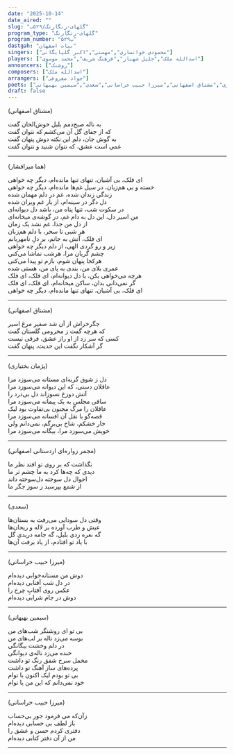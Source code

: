 ```yaml
---
date: "2025-10-14"
date_aired: ""
slug: "گلهای-رنگارنگ/۵۲۹ب"
program_type: "گلهای-رنگارنگ"
program_number: "۵۲۹ب"
dastgah: "بیات اصفهان"
singers: ["محمودی خوانساری","مهستی","اکبر گلپایگانی"]
players: ["اسدالله ملک","جلیل شهناز","فرهنگ شریف","محمد موسوی"]
announcers: ["روشنک"]
composers: ["اسدالله ملک"]
arrangers: ["جواد معروفی"]
poets: ["مجمر زواره‌ای اردستانی اصفهانی","هما میرافشار","پژمان بختیاری","مشتاق اصفهانی","میرزا حبیب خراسانی","سعدی","سیمین بهبهانی"]
draft: false
---
```


(مشتاق اصفهانی)

به ناله‌ صبح‌دمم بلبل خوش‌الحان گفت  
که از جفای گل آن می‌کشم که نتوان گفت  
به گوش جان، دلم این نکته دوش پنهان گفت  
غمی است عشق، که نتوان شنید و نتوان گفت  

---

(هما میرافشار)

ای فلک، بی آشیان، تنهای تنها مانده‌ام، دیگر چه خواهی  
خسته و بی هم‌زبان، در سیل غم‌ها مانده‌ام، دیگر چه خواهی  
زندگی زندان شده، غم در دلم مهمان شده  
دل دگر در سینه‌ام، از بار غم ویران شده  
در سکوت شب، تنها پناه من، باشد دل دیوانه‌ای  
من اسیر دل، این دل به دام غم، در گوشه‌ی میخانه‌‌ای  
از دل من جدا، غم نشد یک زمان  
هر شبی تا سحر، با دلم هم‌زبان  
ای فلک، آتش به جانم، بر دلِ نامهربانم  
زیر و رو گردی الهی، از دلم دیگر چه خواهی  
چشم گریان مرا، هرشب تماشا می‌کنی  
هرکجا پنهان شوم، بازم تو پیدا می‌کنی  
عمری بلای من، بندی به پای من، هستی‌ شده  
هرچه می‌خواهی بکن، با دل دیوانه‌ام، ای فلک، ای فلک  
گر نمی‌دانی بدان، ساکن میخانه‌ام، ای فلک، ای فلک  
ای فلک، بی آشیان، تنهای تنها مانده‌ام، دیگر چه خواهی  

---

(مشتاق اصفهانی)

جگرخراش از آن شد صفیر مرغ اسیر  
که هرچه گفت ز محرومی گلستان گفت  
کسی که سر زد از او راز عشق، فرقی نیست  
گر آشکار نگفت این حدیث، پنهان گفت  

---

(پژمان بختیاری)

دل ز شوق گریه‌ای مستانه می‌سوزد مرا  
عاقلان دستی، که این دیوانه می‌سوزد مرا  
آتش دوزخ نسوزاند دل بی‌درد را  
ساقی مجلس به یک پیمانه می‌سوزد مرا  
عاقلان را مرگ مجنون بی‌تفاوت بود لیک  
قصه‌گو با نقل آن افسانه می‌سوزد مرا  
خار خشکم، شاخ بی‌برگم، نمی‌دانم ولی  
خویش می‌سوزد مرا، بیگانه می‌سوزد مرا  

---

(مجمر زواره‌ای اردستانی اصفهانی)

نگذاشت که بر روی تو افتد نظر ما  
دیدی که چه‌ها کرد به ما چشم تر ما  
احوال دل سوخته دل‌سوخته داند  
از شمع بپرسید ز سوز جگر ما  

---

(سعدی)

وقتی دل سودایی می‌رفت به بستان‌ها  
عیش و طرب آورده بر لاله و ریحان‌ها  
گه نعره زدی بلبل، گه جامه دریدی گل  
با یاد تو افتادم، از یاد برفت آن‌ها  

---

(میرزا حبیب خراسانی)

دوش من مستانه‌خوابی دیده‌ام  
در دل شب آفتابی دیده‌ام  
عکس روی آفتابِ چرخ را  
دوش در جام شرابی دیده‌ام  

---

(سیمین بهبهانی)

بی تو ای روشنگر شب‌های من  
بوسه می‌زد ناله بر لب‌های من  
در دلم وحشت بیگانگی  
خنده می‌زد ناله‌ی دیوانگی  
مخمل سرخ شفق رنگ تو داشت  
پرده‌های ساز آهنگ تو داشت  
بی تو بودم لیک اکنون با توام  
خود نمی‌دانم که این من یا توام  

---

(میرزا حبیب خراسانی)

زآن‌که می فرمود جور بی‌حساب  
باز لطف بی حسابی دیده‌ام  
دفتری کردم حسن و عشق را  
من از آن دفتر کتابی دیده‌ام

---